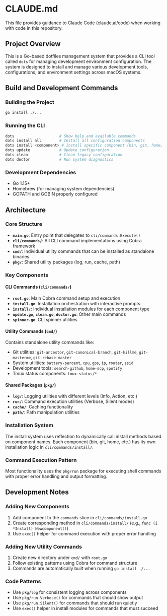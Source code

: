 # CLAUDE.md

This file provides guidance to Claude Code (claude.ai/code) when working with code in this repository.

## Project Overview

This is a Go-based dotfiles management system that provides a CLI tool called `dots` for managing development environment configuration. The system is designed to install and manage various development tools, configurations, and environment settings across macOS systems.

## Build and Development Commands

### Building the Project
```bash
go install ./...
```

### Running the CLI
```bash
dots                    # Show help and available commands
dots install all        # Install all configuration components
dots install <component> # Install specific component (bin, git, home, zsh, fonts, homebrew, npm, languages, vim, hammerspoon, osx)
dots update             # Update configuration
dots clean              # Clean legacy configuration
dots doctor             # Run system diagnostics
```

### Development Dependencies
- Go 1.15+
- Homebrew (for managing system dependencies)
- GOPATH and GOBIN properly configured

## Architecture

### Core Structure
- **`main.go`**: Entry point that delegates to `cli/commands.Execute()`
- **`cli/commands/`**: All CLI command implementations using Cobra framework
- **`cmd/`**: Individual utility commands that can be installed as standalone binaries
- **`pkg/`**: Shared utility packages (log, run, cache, path)

### Key Components

#### CLI Commands (`cli/commands/`)
- **`root.go`**: Main Cobra command setup and execution
- **`install.go`**: Installation orchestration with interactive prompts
- **`install/`**: Individual installation modules for each component type
- **`update.go`**, **`clean.go`**, **`doctor.go`**: Other main commands
- **`spinner.go`**: CLI spinner utilities

#### Utility Commands (`cmd/`)
Contains standalone utility commands like:
- Git utilities: `git-ancestor`, `git-canonical-branch`, `git-killme`, `git-masterme`, `git-rebase-master`
- System utilities: `battery-percent`, `cpu`, `gps`, `ip`, `router`, `ssid`
- Development tools: `search-github`, `home-scp`, `spotify`
- Tmux status components: `tmux-status/*`

#### Shared Packages (`pkg/`)
- **`log/`**: Logging utilities with different levels (Info, Action, etc.)
- **`run/`**: Command execution utilities (Verbose, Silent modes)
- **`cache/`**: Caching functionality
- **`path/`**: Path manipulation utilities

### Installation System
The install system uses reflection to dynamically call install methods based on component names. Each component (bin, git, home, etc.) has its own installation logic in `cli/commands/install/`.

### Command Execution Pattern
Most functionality uses the `pkg/run` package for executing shell commands with proper error handling and output formatting.

## Development Notes

### Adding New Components
1. Add component to the `commands` slice in `cli/commands/install.go`
2. Create corresponding method in `cli/commands/install/` (e.g., `func (i *Install) Newcomponent()`)
3. Use `exec()` helper for command execution with proper error handling

### Adding New Utility Commands
1. Create new directory under `cmd/` with `root.go`
2. Follow existing patterns using Cobra for command structure
3. Commands are automatically built when running `go install ./...`

### Code Patterns
- Use `pkg/log` for consistent logging across components
- Use `pkg/run.Verbose()` for commands that should show output
- Use `pkg/run.Silent()` for commands that should run quietly
- Use `exec()` helper in install modules for commands that must succeed